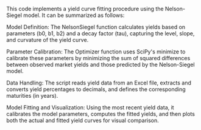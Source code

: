 This code implements a yield curve fitting procedure using the Nelson-Siegel model. It can be summarized as follows:

Model Definition:
The NelsonSiegel function calculates yields based on parameters (b0, b1, b2) and a decay factor (tau), capturing the level, slope, and curvature of the yield curve.

Parameter Calibration:
The Optimizer function uses SciPy's minimize to calibrate these parameters by minimizing the sum of squared differences between observed market yields and those predicted by the Nelson-Siegel model.

Data Handling:
The script reads yield data from an Excel file, extracts and converts yield percentages to decimals, and defines the corresponding maturities (in years).

Model Fitting and Visualization:
Using the most recent yield data, it calibrates the model parameters, computes the fitted yields, and then plots both the actual and fitted yield curves for visual comparison.
